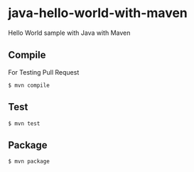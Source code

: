 # java-hello-world-with-maven
Hello World sample with Java with Maven

## Compile
For Testing Pull Request 
```
$ mvn compile
```

## Test

```
$ mvn test
```

## Package

```
$ mvn package
```


